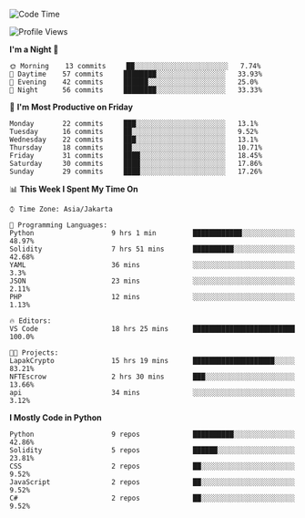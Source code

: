 <!--START_SECTION:waka-->
![Code Time](http://img.shields.io/badge/Code%20Time-1%2C029%20hrs%2057%20mins-blue)

![Profile Views](http://img.shields.io/badge/Profile%20Views-7-blue)

**I'm a Night 🦉** 

```text
🌞 Morning    13 commits     ██░░░░░░░░░░░░░░░░░░░░░░░   7.74% 
🌆 Daytime    57 commits     ████████░░░░░░░░░░░░░░░░░   33.93% 
🌃 Evening    42 commits     ██████░░░░░░░░░░░░░░░░░░░   25.0% 
🌙 Night      56 commits     ████████░░░░░░░░░░░░░░░░░   33.33%

```
📅 **I'm Most Productive on Friday** 

```text
Monday       22 commits     ███░░░░░░░░░░░░░░░░░░░░░░   13.1% 
Tuesday      16 commits     ██░░░░░░░░░░░░░░░░░░░░░░░   9.52% 
Wednesday    22 commits     ███░░░░░░░░░░░░░░░░░░░░░░   13.1% 
Thursday     18 commits     ██░░░░░░░░░░░░░░░░░░░░░░░   10.71% 
Friday       31 commits     ████░░░░░░░░░░░░░░░░░░░░░   18.45% 
Saturday     30 commits     ████░░░░░░░░░░░░░░░░░░░░░   17.86% 
Sunday       29 commits     ████░░░░░░░░░░░░░░░░░░░░░   17.26%

```


📊 **This Week I Spent My Time On** 

```text
⌚︎ Time Zone: Asia/Jakarta

💬 Programming Languages: 
Python                   9 hrs 1 min         ████████████░░░░░░░░░░░░░   48.97% 
Solidity                 7 hrs 51 mins       ██████████░░░░░░░░░░░░░░░   42.68% 
YAML                     36 mins             ░░░░░░░░░░░░░░░░░░░░░░░░░   3.3% 
JSON                     23 mins             ░░░░░░░░░░░░░░░░░░░░░░░░░   2.11% 
PHP                      12 mins             ░░░░░░░░░░░░░░░░░░░░░░░░░   1.13%

🔥 Editors: 
VS Code                  18 hrs 25 mins      █████████████████████████   100.0%

🐱‍💻 Projects: 
LapakCrypto              15 hrs 19 mins      ████████████████████░░░░░   83.21% 
NFTEscrow                2 hrs 30 mins       ███░░░░░░░░░░░░░░░░░░░░░░   13.66% 
api                      34 mins             ░░░░░░░░░░░░░░░░░░░░░░░░░   3.12%

```

**I Mostly Code in Python** 

```text
Python                   9 repos             ██████████░░░░░░░░░░░░░░░   42.86% 
Solidity                 5 repos             ██████░░░░░░░░░░░░░░░░░░░   23.81% 
CSS                      2 repos             ██░░░░░░░░░░░░░░░░░░░░░░░   9.52% 
JavaScript               2 repos             ██░░░░░░░░░░░░░░░░░░░░░░░   9.52% 
C#                       2 repos             ██░░░░░░░░░░░░░░░░░░░░░░░   9.52%

```



<!--END_SECTION:waka-->
